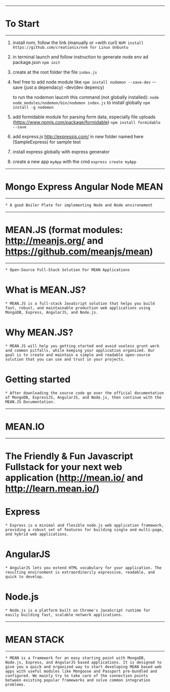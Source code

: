 ------------------------------------------------------
# To Start
------------------------------------------------------
1. install nvm, follow the link (manually or =with curl)
    `NVM install https://github.com/creationix/nvm for Linux Unbuntu`

2. in terminal launch and follow instruction to generate node env ad package.json
    `npm init`

3. create at the root folder the file
    `index.js`

4. feel free to add node module like
    `npm install nodemon --save-dev`
    --save (just a dependacy)
    -dev(dev depency)

    to run the nodemon laucnh this command (not globally installed): 
    `node node_modules/nodemon/bin/nodemon index.js`
    to install globally `npm install -g nodemon`

5. add formidable module for parsing form data, especially file uploads (https://www.npmjs.com/package/formidable)
    `npm install formidable --save`

6. add express.js http://expressjs.com/ in new folder named here (SampleExpress) for sample test

7. install express globally with express generator

8. create a new app `myApp` with the cmd `express create myApp`


------------------------------------------------------
# Mongo Express Angular Node MEAN 
------------------------------------------------------

    * A good Boiler Plate for implementing Node and Node environement

------------------------------------------------------
# MEAN.JS (format modules: http://meanjs.org/ and https://github.com/meanjs/mean)
------------------------------------------------------

    * Open-Source Full-Stack Solution For MEAN Applications

# What is MEAN.JS?

    * MEAN.JS is a full-stack JavaScript solution that helps you build fast, robust, and maintainable production web applications using MongoDB, Express, AngularJS, and Node.js.

# Why MEAN.JS?

    * MEAN.JS will help you getting started and avoid useless grunt work and common pitfalls, while keeping your application organized. Our goal is to create and maintain a simple and readable open-source solution that you can use and trust in your projects.

# Getting started

    * After downloading the source code go over the official documentation of MongoDB, ExpressJS, AngularJS, and Node.js, then continue with the MEAN.JS Documentation.


------------------------------------------------------
# MEAN.IO
------------------------------------------------------

# The Friendly & Fun Javascript Fullstack for your next web application (http://mean.io/ and http://learn.mean.io/)

# Express
    * Express is a minimal and flexible node.js web application framework, providing a robust set of features for building single and multi-page, and hybrid web applications.

# AngularJS
    * AngularJS lets you extend HTML vocabulary for your application. The resulting environment is extraordinarily expressive, readable, and quick to develop.

# Node.js
    * Node.js is a platform built on Chrome's JavaScript runtime for easily building fast, scalable network applications.


------------------------------------------------------
# MEAN STACK
------------------------------------------------------

    * MEAN is a framework for an easy starting point with MongoDB, Node.js, Express, and AngularJS based applications. It is designed to give you a quick and organized way to start developing MEAN based web apps with useful modules like Mongoose and Passport pre-bundled and configured. We mainly try to take care of the connection points between existing popular frameworks and solve common integration problems.